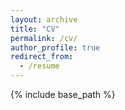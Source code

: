 ```yaml
---
layout: archive
title: "CV"
permalink: /cv/
author_profile: true
redirect_from:
  - /resume
---
```


{% include base_path %}

<object data="{{ site.baseurl }}/files/cv/cv.pdf" width="100%" height="100%" type='application/pdf' alt="[CV.pdf]({{ site.baseurl }}/files/cv/cv.pdf)"/>

